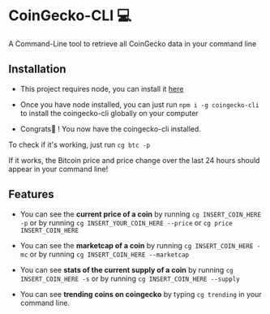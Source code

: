 
# CoinGecko-CLI 💻

A Command-Line tool to retrieve all CoinGecko data in your command line

## Installation

- This project requires node, you can install it [here](https://nodejs.org/en/)

- Once you have node installed, you can just run `npm i -g coingecko-cli` to install the coingecko-cli globally on your computer

- Congrats🥳 ! You now have the coingecko-cli installed.

To check if it's working, just run `cg btc -p`

If it works, the Bitcoin price and price change over the last 24 hours should appear in your command line!

## Features

- You can see the **current price of a coin** by running `cg INSERT_COIN_HERE -p` or by running `cg INSERT_YOUR_COIN_HERE --price` or `cg price INSERT_COIN_HERE`
  
- You can see the **marketcap of a coin** by running `cg INSERT_COIN_HERE -mc` or by running `cg INSERT_COIN_HERE --marketcap`
  
- You can see **stats of the current supply of a coin** by running `cg INSERT_COIN_HERE -s` or by running `cg INSERT_COIN_HERE --supply`

- You can see **trending coins on coingecko** by typing `cg trending` in your command line.
